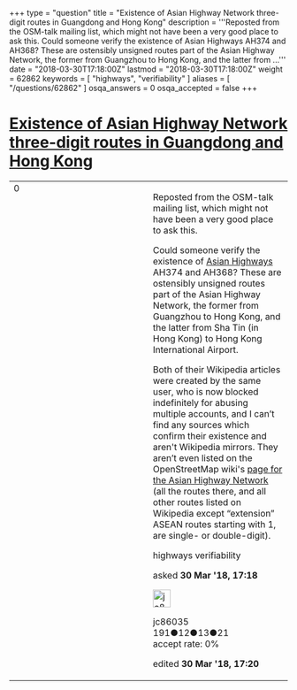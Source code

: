 +++
type = "question"
title = "Existence of Asian Highway Network three-digit routes in Guangdong and Hong Kong"
description = '''Reposted from the OSM-talk mailing list, which might not have been a very good place to ask this. Could someone verify the existence of Asian Highways AH374 and AH368? These are ostensibly unsigned routes part of the Asian Highway Network, the former from Guangzhou to Hong Kong, and the latter from ...'''
date = "2018-03-30T17:18:00Z"
lastmod = "2018-03-30T17:18:00Z"
weight = 62862
keywords = [ "highways", "verifiability" ]
aliases = [ "/questions/62862" ]
osqa_answers = 0
osqa_accepted = false
+++

<div class="headNormal">

# [Existence of Asian Highway Network three-digit routes in Guangdong and Hong Kong](/questions/62862/existence-of-asian-highway-network-three-digit-routes-in-guangdong-and-hong-kong)

</div>

<div id="main-body">

<div id="askform">

<table id="question-table" style="width:100%;">
<colgroup>
<col style="width: 50%" />
<col style="width: 50%" />
</colgroup>
<tbody>
<tr>
<td style="width: 30px; vertical-align: top"><div class="vote-buttons">
<span id="post-62862-upvote" class="ajax-command post-vote up" rel="nofollow" title="I like this post (click again to cancel)"> </span>
<div id="post-62862-score" class="post-score" title="current number of votes">
0
</div>
<span id="post-62862-downvote" class="ajax-command post-vote down" rel="nofollow" title="I dont like this post (click again to cancel)"> </span> <span id="favorite-mark" class="ajax-command favorite-mark" rel="nofollow" title="mark/unmark this question as favorite (click again to cancel)"> </span>
<div id="favorite-count" class="favorite-count">
&#10;</div>
</div></td>
<td><div id="item-right">
<div class="question-body">
<p>Reposted from the OSM-talk mailing list, which might not have been a very good place to ask this.</p>
<p>Could someone verify the existence of <a href="https://en.wikipedia.org/wiki/Asian_Highway_Network">Asian Highways</a> AH374 and AH368? These are ostensibly unsigned routes part of the Asian Highway Network, the former from Guangzhou to Hong Kong, and the latter from Sha Tin (in Hong Kong) to Hong Kong International Airport.</p>
<p>Both of their Wikipedia articles were created by the same user, who is now blocked indefinitely for abusing multiple accounts, and I can’t find any sources which confirm their existence and aren't Wikipedia mirrors. They aren’t even listed on the OpenStreetMap wiki's <a href="https://wiki.openstreetmap.org/wiki/Asia/Asian_Highway_Network">page for the Asian Highway Network</a> (all the routes there, and all other routes listed on Wikipedia except “extension” ASEAN routes starting with 1, are single- or double-digit).</p>
</div>
<div id="question-tags" class="tags-container tags">
<span class="post-tag tag-link-highways" rel="tag" title="see questions tagged &#39;highways&#39;">highways</span> <span class="post-tag tag-link-verifiability" rel="tag" title="see questions tagged &#39;verifiability&#39;">verifiability</span>
</div>
<div id="question-controls" class="post-controls">
&#10;</div>
<div class="post-update-info-container">
<div class="post-update-info post-update-info-user">
<p>asked <strong>30 Mar '18, 17:18</strong></p>
<img src="https://secure.gravatar.com/avatar/10aad7ad0d2c684dec652fe1883e4be6?s=32&amp;d=identicon&amp;r=g" class="gravatar" width="32" height="32" alt="jc86035&#39;s gravatar image" />
<p><span>jc86035</span><br />
<span class="score" title="191 reputation points">191</span><span title="12 badges"><span class="badge1">●</span><span class="badgecount">12</span></span><span title="13 badges"><span class="silver">●</span><span class="badgecount">13</span></span><span title="21 badges"><span class="bronze">●</span><span class="badgecount">21</span></span><br />
<span class="accept_rate" title="Rate of the user&#39;s accepted answers">accept rate:</span> <span title="jc86035 has no accepted answers">0%</span></p>
</div>
<div class="post-update-info post-update-info-edited">
<p><span> edited <strong>30 Mar '18, 17:20</strong> </span></p>
</div>
</div>
<div id="comments-container-62862" class="comments-container">
&#10;</div>
<div id="comment-tools-62862" class="comment-tools">
&#10;</div>
<div class="clear">
&#10;</div>
<div id="comment-62862-form-container" class="comment-form-container">
&#10;</div>
<div class="clear">
&#10;</div>
</div></td>
</tr>
</tbody>
</table>

</div>

</div>

